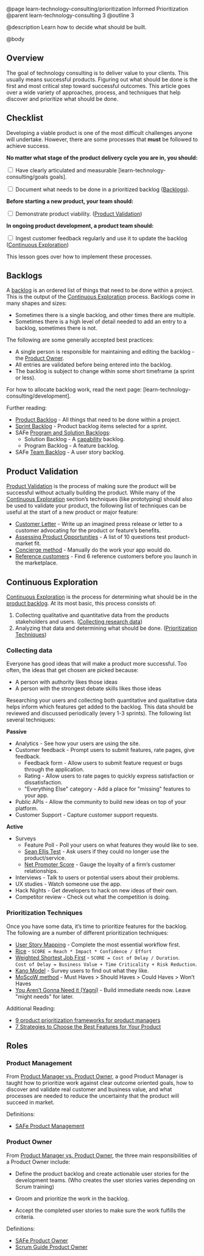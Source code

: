 @page learn-technology-consulting/prioritization Informed Prioritization
@parent learn-technology-consulting 3
@outline 3

@description Learn how to decide what should be built.

@body

## Overview

The goal of technology consulting is to deliver value to
your clients. This usually means successful products. Figuring out
what should be done is the first and most critical step toward
successful outcomes. This article goes over a wide variety of
approaches, process, and techniques that help discover and
prioritize what should be done.

## Checklist

Developing a viable product is one of the most difficult challenges
anyone will undertake. However, there are some processes that
**must** be followed to achieve success.

**No matter what stage of the product delivery cycle you are in, you should:**

<input type="checkbox"/> Have clearly articulated and measurable [learn-technology-consulting/goals goals].

<input type="checkbox"/> Document what needs to be done in a prioritized backlog ([Backlogs](#backlogs)).

**Before starting a new product, your team should:**

<input type="checkbox"/> Demonstrate product viability. ([Product Validation](#product-validation))

**In ongoing product development, a product team should:**

<input type="checkbox"/> Ingest customer feedback regularly and use it to update the backlog ([Continuous Exploration](#continuous-exploration))

This lesson goes over how to implement these processes.

## Backlogs

A [backlog](<https://en.wikipedia.org/wiki/Scrum_(software_development)#Product_backlog>) is an ordered list of things that need to be done within a project. This is the output of the [Continuous Exploration](#continuous-exploration)
process. Backlogs come in many shapes and sizes:

- Sometimes there is a single backlog, and other times there are multiple.
- Sometimes there is a high level of detail needed to add an entry to a backlog,
  sometimes there is not.

The following are some generally accepted best practices:

- A single person is responsible for maintaining and editing the backlog - the [Product Owner](#product-owner).
- All entries are validated before being entered into the backlog.
- The backlog is subject to change within some short timeframe (a sprint or less).

For how to allocate backlog work, read the next page: [learn-technology-consulting/development].

Further reading:

- [Product Backlog](https://www.scrum-institute.org/The_Scrum_Product_Backlog.php) - All things that need to be done within a project.
- [Sprint Backlog](https://www.scrum.org/resources/what-is-a-sprint-backlog) - Product backlog items selected for a sprint.
- SAFe [Program and Solution Backlogs](https://www.scaledagileframework.com/program-and-solution-backlogs/):
  - Solution Backlog - A [capability](https://www.scaledagileframework.com/solution/) backlog.
  - Program Backlog - A feature backlog.
- SAFe [Team Backlog](https://www.scaledagileframework.com/team-backlog/) - A user story backlog.

## Product Validation

[Product Validation](https://svpg.com/product-validation/) is the process of
making sure the product will be successful without actually building the
product. While many of the [Continuous Exploration](#continuous-exploration) section’s techniques (like prototyping) should also be used to validate your product,
the following list of techniques can be useful at the start of a new product or major
feature:

- [Customer Letter](https://svpg.com/the-customer-letter/) - Write up an imagined press release or letter to a customer advocating for the product or feature’s benefits.
- [Assessing Product Opportunities](https://svpg.com/assessing-product-opportunities/) - A list of 10 questions test product-market fit.
- [Concierge method](http://ibuildmvps.com/blog/the-concierge-minimum-viable-product-maximizes-customer-learning) - Manually do the work your app would do.
- [Reference customers](https://svpg.com/the-power-of-reference-customers/) - Find 6 reference customers before you launch in the marketplace.

## Continuous Exploration

[Continuous Exploration](https://www.scaledagileframework.com/continuous-exploration/)
is the process for determining what should be in the [product backlog](<https://en.wikipedia.org/wiki/Scrum_(software_development)#Product_backlog>). At its most basic, this process consists of:

1. Collecting qualitative and quantitative data from the products stakeholders and users. ([Collecting research data](#collecting-data))
2. Analyzing that data and determining what should be done. ([Prioritization Techniques](#prioritization-techniques))

### Collecting data

Everyone has good ideas that will make a product more successful. Too often,
the ideas that get chosen are picked because:

- A person with authority likes those ideas
- A person with the strongest debate skills likes those ideas

Researching your users and collecting both quantitative and qualitative data
helps inform which features get added to the backlog. This data should be
reviewed and discussed periodically (every 1-3 sprints).
The following list several techniques:

**Passive**

- Analytics - See how your users are using the site.
- Customer feedback - Prompt users to submit features, rate pages, give feedback.
  - Feedback form - Allow users to submit feature request or bugs through the application.
  - Rating - Allow users to rate pages to quickly express satisfaction or dissatisfaction.
  - "Everything Else" category - Add a place for "missing" features to your app.
- Public APIs - Allow the community to build new ideas on top of your platform.
- Customer Support - Capture customer support requests.

**Active**

- Surveys
  - Feature Poll - Poll your users on what features they would like to see.
  - [Sean Ellis Test](https://www.cleverism.com/product-market-fit-sean-ellis-test/) - Ask users if they could no longer use the product/service.
  - [Net Promoter Score](https://en.wikipedia.org/wiki/Net_Promoter) - Gauge the loyalty of a firm’s customer relationships.
- Interviews - Talk to users or potential users about their problems.
- UX studies - Watch someone use the app.
- Hack Nights - Get developers to hack on new ideas of their own.
- Competitor review - Check out what the competition is doing.

### Prioritization Techniques

Once you have some data, it’s time to prioritize features for the backlog. The
following are a number of different prioritization techniques:

- [User Story Mapping](https://manifesto.co.uk/user-story-mapping/) -
  Complete the most essential workflow first.
- [Rice](https://www.intercom.com/blog/rice-simple-prioritization-for-product-managers/) - `SCORE = Reach * Impact * Confidence / Effort`
- [Weighted Shortest Job First](https://www.scaledagileframework.com/wsjf/) - `SCORE = Cost of Delay / Duration`.  
  `Cost of Delay = Business Value + Time Criticality + Risk Reduction`.
- [Kano Model](https://en.wikipedia.org/wiki/Kano_model) - Survey
  users to find out what they like.
- [MoScoW method](https://en.wikipedia.org/wiki/MoSCoW_method) - Must Haves > Should Haves > Could Haves > Won’t Haves
- [You Aren’t Gonna Need it (Yagni)](https://martinfowler.com/bliki/Yagni.html) - Build immediate needs now. Leave "might needs" for later.

Additional Reading:

- [9 product prioritization frameworks for product managers](https://roadmunk.com/guides/product-prioritization-techniques-product-managers/)
- [7 Strategies to Choose the Best Features for Your Product](https://www.productplan.com/strategies-prioritize-product-features/)

## Roles

### Product Management

From [Product Manager vs. Product Owner](https://medium.com/@melissaperri/product-manager-vs-product-owner-57ff829aa74d), a good Product Manager is taught how to prioritize work against clear outcome oriented goals, how to discover and validate real customer and business value, and what processes are needed to reduce the uncertainty that the product will succeed in market.

Definitions:

- [SAFe Product Management](https://www.scaledagileframework.com/product-and-solution-management/)

### Product Owner

From [Product Manager vs. Product Owner](https://medium.com/@melissaperri/product-manager-vs-product-owner-57ff829aa74d), the three main responsibilities of a Product Owner include:

- Define the product backlog and create actionable user stories for the development teams. (Who creates the user stories varies depending on Scrum training)

- Groom and prioritize the work in the backlog.

- Accept the completed user stories to make sure the work fulfills the criteria.

Definitions:

- [SAFe Product Owner](https://www.scaledagileframework.com/product-owner/)
- [Scrum Guide Product Owner](https://scrumguides.org/scrum-guide.html#product-owner)

<!-- TODO: Requires Content Creation -->
<!-- ## Introducing these concepts -->

<!-- _TODO_ -->

<!-- - Understand why these things are important. -->
<!-- - Ask why an entry in the backlog was added. -->
<!-- - Review the checklist. -->
